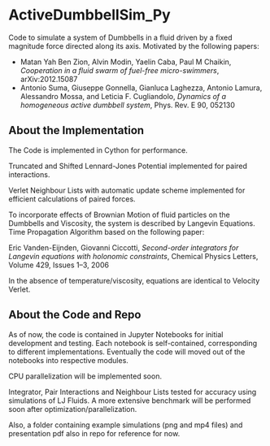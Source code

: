 # ActiveDumbbellSim_Py

Code to simulate a system of Dumbbells in a fluid driven by a fixed magnitude force directed along its axis. 
Motivated by the following papers:

* Matan Yah Ben Zion, Alvin Modin, Yaelin Caba, Paul M Chaikin, *Cooperation in a fluid swarm of fuel-free micro-swimmers*, arXiv:2012.15087
* Antonio Suma, Giuseppe Gonnella, Gianluca Laghezza, Antonio Lamura, Alessandro Mossa, and Leticia F. Cugliandolo, *Dynamics of a homogeneous active dumbbell system*, Phys. Rev. E 90, 052130

## About the Implementation
The Code is implemented in Cython for performance. 

Truncated and Shifted Lennard-Jones Potential implemented for paired interactions.

Verlet Neighbour Lists with automatic update scheme implemented for efficient calculations of paired forces.

To incorporate effects of Brownian Motion of fluid particles on the Dumbbells and Viscosity,
the system is described by Langevin Equations.
Time Propagation Algorithm based on the following paper:

Eric Vanden-Eijnden, Giovanni Ciccotti, *Second-order integrators for Langevin equations with holonomic constraints*, Chemical Physics Letters, Volume 429, Issues 1–3, 2006

In the absence of temperature/viscosity, equations are identical to Velocity Verlet.


## About the Code and Repo
As of now, the code is contained in Jupyter Notebooks for initial development and testing.
Each notebook is self-contained, corresponding to different implementations.
Eventually the code will moved out of the notebooks into respective modules.

CPU parallelization will be implemented soon.

Integrator, Pair Interactions and Neighbour Lists tested for accuracy using simulations of LJ Fluids. A more extensive benchmark will be performed soon after optimization/parallelization.

Also, a folder containing example simulations (png and mp4 files) and presentation pdf also in repo for reference for now. 

